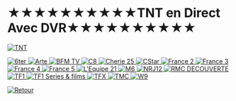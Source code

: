 #                                       ★★★★★★★★★★TNT en Direct Avec DVR★★★★★★★★★★



<a href="https://www.tntendirect.com/"><img src="https://i.imgur.com/wJELTSJ.png" title="TNT">


<a href="https://www.tntendirect.com/6ter-en-direct"><img src="https://i.imgur.com/5Zpxhfn.png" title="6ter">
<a href="https://www.tntendirect.com/Arte-en-direct"><img src="https://i.imgur.com/s8kb5Z8.png" title="Arte">
<a href="https://www.tntendirect.com/BFM-TV-en-direct"><img src="https://i.imgur.com/B42Rhrp.png" title="BFM TV">
<a href="https://www.tntendirect.com/C8-en-direct"><img src="https://i.imgur.com/UGz7goD.png" title="C8">
<a href="https://www.tntendirect.com/Cherie-25-en-direct"><img src="https://i.imgur.com/1haR3WT.png" title="Cherie 25">
<a href="https://www.tntendirect.com/CStar-en-direct"><img src="https://i.imgur.com/OqrwQs1.png" title="CStar">
<a href="https://www.tntendirect.com/France-2-en-direct"><img src="https://i.imgur.com/MRG8gtA.png" title="France 2">
<a href="https://www.tntendirect.com/France-3-en-direct"><img src="https://i.imgur.com/vq3ZKTz.png" title="France 3">
<a href="https://www.tntendirect.com/France-4-en-direct"><img src="https://i.imgur.com/A4qip7n.png" title="France 4">
<a href="https://www.tntendirect.com/France-5-en-direct"><img src="https://i.imgur.com/82Lot5Q.png" title="France 5">
<a href="https://www.tntendirect.com/L'Equipe-21-en-direct"><img src="https://i.imgur.com/PLfkKn9.png" title="L'Equipe 21">
<a href="https://www.tntendirect.com/M6-en-direct"><img src="https://i.imgur.com/gSxJU1E.png" title="M6">
<a href="https://www.tntendirect.com/NRJ12-en-direct"><img src="https://i.imgur.com/uTe7YPs.png" title="NRJ12">
<a href="https://www.tntendirect.com/RMC-Decouverte-en-direct"><img src="https://i.imgur.com/J6jHu9E.png" title="RMC DECOUVERTE">
<a href="https://www.tntendirect.com/TF1-en-direct"><img src="https://i.imgur.com/UVPm000.png" title="TF1">
<a href="https://www.tntendirect.com/Tf1-Series-Films-en-direct"><img src="https://i.imgur.com/awST6O6.png" title="TF1 Series & films">
<a href="https://www.tntendirect.com/TFX-en-direct"><img src="https://i.imgur.com/NSpXMm8.png" title="TFX">
<a href="https://www.tntendirect.com/TMC-en-direct"><img src="https://i.imgur.com/mXl0xbJ.png" title="TMC">
<a href="https://www.tntendirect.com/W9-en-direct"><img src="https://i.imgur.com/jIpulvE.png" title="W9">


<a href="https://github.com/Sphinxroot/Tele-Franco-Direct-/blob/main/README.md"><img src="https://i.imgur.com/sVksJ9S.png" title="Retour">